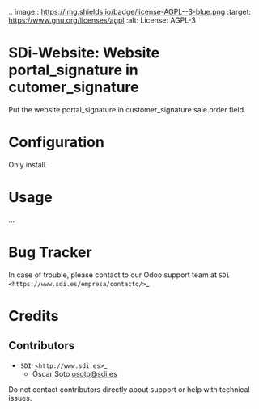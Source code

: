 

.. image:: https://img.shields.io/badge/license-AGPL--3-blue.png
   :target: https://www.gnu.org/licenses/agpl
   :alt: License: AGPL-3

SDi-Website: Website portal_signature in cutomer_signature
======================================================================

Put the website portal_signature in customer_signature sale.order field.

Configuration
=============

Only install.

Usage
=====

...


Bug Tracker
===========

In case of trouble, please contact to our Odoo support team at `SDi <https://www.sdi.es/empresa/contacto/>`_


Credits
=======


Contributors
------------

* `SDI <http://www.sdi.es>`_
  * Óscar Soto <osoto@sdi.es>

Do not contact contributors directly about support or help with technical issues.
